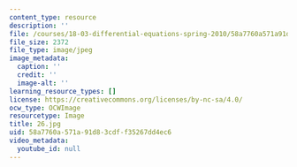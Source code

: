 ```yaml
---
content_type: resource
description: ''
file: /courses/18-03-differential-equations-spring-2010/58a7760a571a91d83cdff35267dd4ec6_26.jpg
file_size: 2372
file_type: image/jpeg
image_metadata:
  caption: ''
  credit: ''
  image-alt: ''
learning_resource_types: []
license: https://creativecommons.org/licenses/by-nc-sa/4.0/
ocw_type: OCWImage
resourcetype: Image
title: 26.jpg
uid: 58a7760a-571a-91d8-3cdf-f35267dd4ec6
video_metadata:
  youtube_id: null
---
```

